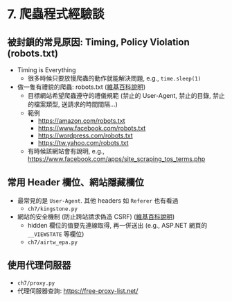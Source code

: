# 7. 爬蟲程式經驗談

## 被封鎖的常見原因: Timing, Policy Violation (robots.txt)

* Timing is Everything
  * 很多時候只要放慢爬蟲的動作就能解決問題, e.g., `time.sleep(1)`
* 做一隻有禮貌的爬蟲: robots.txt ([維基百科說明](https://zh.wikipedia.org/wiki/Robots.txt))
  * 目標網站希望爬蟲遵守的禮儀規範 (禁止的 User-Agent, 禁止的目錄, 禁止的檔案類型, 送請求的時間間隔...)
  * 範例
    * https://amazon.com/robots.txt
    * https://www.facebook.com/robots.txt
    * https://wordpress.com/robots.txt
    * https://tw.yahoo.com/robots.txt
  * 有時候該網站會有說明, e.g., https://www.facebook.com/apps/site_scraping_tos_terms.php

## 常用 Header 欄位、網站隱藏欄位

* 最常見的是 `User-Agent`. 其他 headers 如 `Referer` 也有看過
  * `ch7/kingstone.py`
* 網站的安全機制 (防止跨站請求偽造 CSRF) ([維基百科說明](https://zh.wikipedia.org/wiki/%E8%B7%A8%E7%AB%99%E8%AF%B7%E6%B1%82%E4%BC%AA%E9%80%A0))
  * hidden 欄位的值要先連線取得, 再一併送出 (e.g., ASP.NET 網頁的 `__VIEWSTATE` 等欄位)
  * `ch7/airtw_epa.py`

## 使用代理伺服器

* `ch7/proxy.py`
* 代理伺服器查詢: https://free-proxy-list.net/


